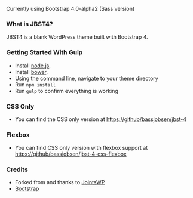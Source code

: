 Currently using Bootstrap 4.0-alpha2 (Sass version)

### What is JBST4?
JBST4 is a blank WordPress theme built with Bootstrap 4.

### Getting Started With Gulp
- Install [node.js](https://nodejs.org).
- Install [bower](http://bower.io).
- Using the command line, navigate to your theme directory
- Run `npm install`
- Run `gulp` to confirm everything is working

### CSS Only
- You can find the CSS only version at [https://github/bassjobsen/jbst-4](https://github/bassjobsen/jbst-4)

### Flexbox
- You can find CSS only version with flexbox support at [https://github/bassjobsen/jbst-4-css-flexbox](https://github/bassjobsen/jbst-4-css-flexbox)

### Credits
- Forked from and thanks to [JointsWP](http://jointswp.com/)
- [Bootstrap](http://getbootstrap.com/)
